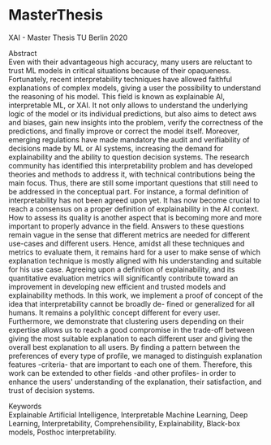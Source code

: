 # MasterThesis
XAI - Master Thesis TU Berlin 2020


Abstract<br>
Even with their advantageous high accuracy, many users are reluctant to trust ML
models in critical situations because of their opaqueness. Fortunately, recent interpretability
techniques have allowed faithful explanations of complex models, giving a
user the possibility to understand the reasoning of his model. This field is known as
explainable AI, interpretable ML, or XAI. It not only allows to understand the underlying
logic of the model or its individual predictions, but also aims to detect 
aws and
biases, gain new insights into the problem, verify the correctness of the predictions, and
finally improve or correct the model itself. Moreover, emerging regulations have made
mandatory the audit and verifiability of decisions made by ML or AI systems, increasing
the demand for explainability and the ability to question decision systems. The research
community has identified this interpretability problem and has developed theories and
methods to address it, with technical contributions being the main focus. Thus, there
are still some important questions that still need to be addressed in the conceptual part.
For instance, a formal definition of interpretability has not been agreed upon yet. It has
now become crucial to reach a consensus on a proper definition of explainability in the
AI context. How to assess its quality is another aspect that is becoming more and more
important to properly advance in the field. Answers to these questions remain vague
in the sense that different metrics are needed for different use-cases and different users.
Hence, amidst all these techniques and metrics to evaluate them, it remains hard for
a user to make sense of which explanation technique is mostly aligned with his understanding
and suitable for his use case. Agreeing upon a definition of explainability, and
its quantitative evaluation metrics will significantly contribute toward an improvement
in developing new efficient and trusted models and explainability methods. In this work,
we implement a proof of concept of the idea that interpretability cannot be broadly de-
fined or generalized for all humans. It remains a polylithic concept different for every
user. Furthermore, we demonstrate that clustering users depending on their expertise
allows us to reach a good compromise in the trade-off between giving the most suitable
explanation to each different user and giving the overall best explanation to all users. By
finding a pattern between the preferences of every type of profile, we managed to distinguish
explanation features -criteria- that are important to each one of them. Therefore,
this work can be extended to other fields -and other profiles- in order to enhance the
users' understanding of the explanation, their satisfaction, and trust of decision systems.

Keywords<br>
Explainable Artificial Intelligence, Interpretable Machine Learning, Deep
Learning, Interpretability, Comprehensibility, Explainability, Black-box models, Posthoc
interpretability.
